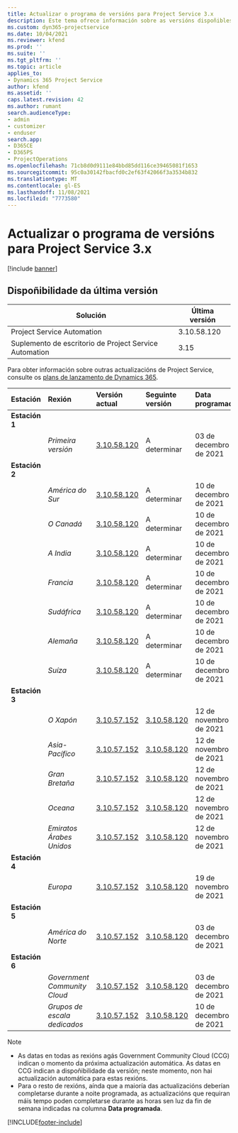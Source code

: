 ```yaml
---
title: Actualizar o programa de versións para Project Service 3.x
description: Este tema ofrece información sobre as versións dispoñibles e próximas de Dynamics 365 Project Service Automation.
ms.custom: dyn365-projectservice
ms.date: 10/04/2021
ms.reviewer: kfend
ms.prod: ''
ms.suite: ''
ms.tgt_pltfrm: ''
ms.topic: article
applies_to:
- Dynamics 365 Project Service
author: kfend
ms.assetid: ''
caps.latest.revision: 42
ms.author: rumant
search.audienceType:
- admin
- customizer
- enduser
search.app:
- D365CE
- D365PS
- ProjectOperations
ms.openlocfilehash: 71cb8d0d9111e84bbd85dd116ce39465081f1653
ms.sourcegitcommit: 95c0a30142fbacfd0c2ef63f42066f3a3534b832
ms.translationtype: MT
ms.contentlocale: gl-ES
ms.lasthandoff: 11/08/2021
ms.locfileid: "7773580"
---
```

# <a name="update-release-schedule-for-project-service-3x"></a>Actualizar o programa de versións para Project Service 3.x

[!include [banner](../includes/psa-now-project-operations.md)]

## <a name="latest-version-availability"></a>Dispoñibilidade da última versión

| Solución  | Última versión |
|-------|----|
| Project Service Automation    | 3.10.58.120 |
| Suplemento de escritorio de Project Service Automation                | 3.15          |

Para obter información sobre outras actualizacións de Project Service, consulte os [plans de lanzamento de Dynamics 365](/dynamics365/release-plans/). 

| Estación  | Rexión | Versión actual | Seguinte versión |  Data programada
| :---   | :---   | :---   | :---   |:---   |         
|<strong>Estación 1</strong> | |  |  | |
| | <i>Primeira versión</i> | [3.10.58.120](whats-new-ur-37.md) | A determinar | 03 de decembro de 2021
|<strong>Estación 2</strong> | |  |  | |
| | <i>América do Sur</i> | [3.10.58.120](whats-new-ur-37.md) | A determinar | 10 de decembro de 2021
| | <i>O Canadá</i> | [3.10.58.120](whats-new-ur-37.md) | A determinar | 10 de decembro de 2021
| | <i>A India</i> | [3.10.58.120](whats-new-ur-37.md) | A determinar | 10 de decembro de 2021
| | <i>Francia</i> | [3.10.58.120](whats-new-ur-37.md) | A determinar | 10 de decembro de 2021
| | <i>Sudáfrica</i> | [3.10.58.120](whats-new-ur-37.md) | A determinar | 10 de decembro de 2021
| | <i>Alemaña</i> | [3.10.58.120](whats-new-ur-37.md) | A determinar | 10 de decembro de 2021
| | <i>Suíza</i> | [3.10.58.120](whats-new-ur-37.md) | A determinar | 10 de decembro de 2021
|<strong>Estación 3</strong> | |  |  | |
| | <i>O Xapón</i> | [3.10.57.152](whats-new-ur-36.md) | [3.10.58.120](whats-new-ur-37.md) | 12 de novembro de 2021
| | <i>Asia-Pacífico</i> | [3.10.57.152](whats-new-ur-36.md) | [3.10.58.120](whats-new-ur-37.md) | 12 de novembro de 2021
| | <i>Gran Bretaña</i> | [3.10.57.152](whats-new-ur-36.md) | [3.10.58.120](whats-new-ur-37.md) | 12 de novembro de 2021
| | <i>Oceana</i> | [3.10.57.152](whats-new-ur-36.md) | [3.10.58.120](whats-new-ur-37.md) | 12 de novembro de 2021
| | <i>Emiratos Árabes Unidos</i> | [3.10.57.152](whats-new-ur-36.md) | [3.10.58.120](whats-new-ur-37.md) | 12 de novembro de 2021
|<strong>Estación 4</strong> | |  |  | |
| | <i>Europa</i> | [3.10.57.152](whats-new-ur-36.md) | [3.10.58.120](whats-new-ur-37.md) | 19 de novembro de 2021
|<strong>Estación 5</strong> | |  |  | |
| | <i>América do Norte</i> | [3.10.57.152](whats-new-ur-36.md) | [3.10.58.120](whats-new-ur-37.md) | 03 de decembro de 2021
|<strong>Estación 6</strong> | |  |  | |
| | <i>Government Community Cloud</i> | [3.10.57.152](whats-new-ur-36.md) | [3.10.58.120](whats-new-ur-37.md) | 03 de decembro de 2021
| | <i>Grupos de escala dedicados</i> | [3.10.57.152](whats-new-ur-36.md) | [3.10.58.120](whats-new-ur-37.md) | 10 de decembro de 2021



>[!Note]
> - As datas en todas as rexións agás Government Community Cloud (CCG) indican o momento da próxima actualización automática. As datas en CCG indican a dispoñibilidade da versión; neste momento, non hai actualización automática para estas rexións.
> - Para o resto de rexións, aínda que a maioría das actualizacións deberían completarse durante a noite programada, as actualizacións que requiran máis tempo poden completarse durante as horas sen luz da fin de semana indicadas na columna **Data programada**.


[!INCLUDE[footer-include](../includes/footer-banner.md)]
